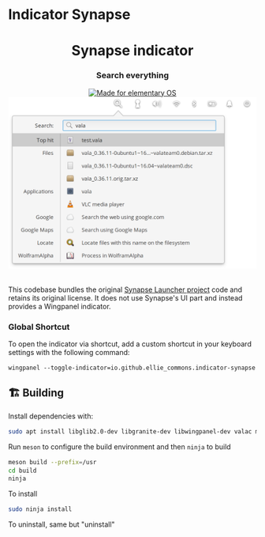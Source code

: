 # Indicator Synapse


<div align="center">
  <h1 align="center">Synapse indicator</h1>
  <h3 align="center">Search everything</h3>
    <a href="https://elementary.io">
      <img src="https://ellie-commons.github.io/community-badge.svg" alt="Made for elementary OS">
    </a>
</div>

<div align="center">
    <span align="center">
        <img class="center" src="data/screenshot.png" alt="Synapse indicator">
    </span>
</div>
</br>


This codebase bundles the original [Synapse Launcher project](https://launchpad.net/synapse-project) code and retains its original license. It does not use Synapse's UI part and instead provides a Wingpanel indicator.

### Global Shortcut

To open the indicator via shortcut, add a custom shortcut in your keyboard settings with the following command:
```
wingpanel --toggle-indicator=io.github.ellie_commons.indicator-synapse
```
## 🏗️ Building

Install dependencies with:

```bash
sudo apt install libglib2.0-dev libgranite-dev libwingpanel-dev valac meson libzeitgeist-2.0-dev
```

Run `meson` to configure the build environment and then `ninja` to build

```bash
meson build --prefix=/usr
cd build
ninja
```

To install

```bash
sudo ninja install
```

To uninstall, same but "uninstall"
